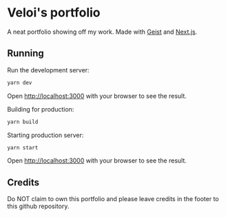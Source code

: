 # Veloi's portfolio

A neat portfolio showing off my work. Made with [Geist](https://geist-ui.dev/en-us) and [Next.js](https://nextjs.org).

## Running

Run the development server:

```bash
yarn dev
```

Open [http://localhost:3000](http://localhost:3000) with your browser to see the result.

Building for production:

```bash
yarn build
```

Starting production server:

```bash
yarn start
```

Open [http://localhost:3000](http://localhost:3000) with your browser to see the result.

## Credits

Do NOT claim to own this portfolio and please leave credits in the footer to this github repository.

